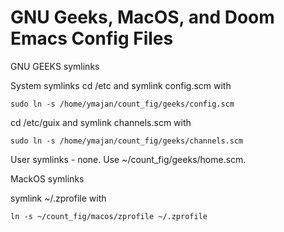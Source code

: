 # GNU Geeks, MacOS, and Doom Emacs Config Files

GNU GEEKS symlinks

System symlinks
cd /etc and symlink config.scm with
```
sudo ln -s /home/ymajan/count_fig/geeks/config.scm
```

cd /etc/guix and symlink channels.scm with
```
sudo ln -s /home/ymajan/count_fig/geeks/channels.scm
```

User symlinks - none. Use ~/count_fig/geeks/home.scm.


MackOS symlinks

symlink ~/.zprofile with
```
ln -s ~/count_fig/macos/zprofile ~/.zprofile
```

